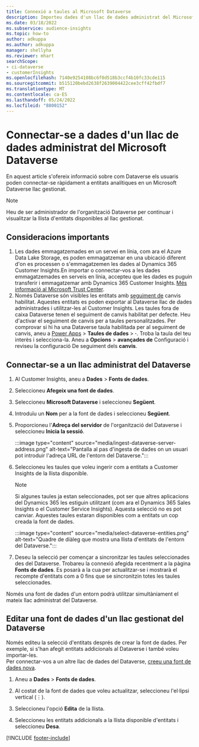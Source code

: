```yaml
---
title: Connexió a taules al Microsoft Dataverse
description: Importeu dades d'un llac de dades administrat del Microsoft Dataverse.
ms.date: 03/18/2022
ms.subservice: audience-insights
ms.topic: how-to
author: adkuppa
ms.author: adkuppa
manager: shellyha
ms.reviewer: mhart
searchScope:
- ci-dataverse
- customerInsights
ms.openlocfilehash: 7140e9254108bc6f0d518b3ccf4b10fc33cde115
ms.sourcegitcommit: b515120bebd2638f2639004422cee3cff42fbdf7
ms.translationtype: MT
ms.contentlocale: ca-ES
ms.lasthandoff: 05/24/2022
ms.locfileid: "8800152"
---
```

# <a name="connect-to-data-in-a-microsoft-dataverse-managed-data-lake"></a>Connectar-se a dades d'un llac de dades administrat del Microsoft Dataverse

En aquest article s'ofereix informació sobre com Dataverse els usuaris poden connectar-se ràpidament a entitats analítiques en un Microsoft Dataverse llac gestionat. 

> [!NOTE]
> Heu de ser administrador de l'organització Dataverse per continuar i visualitzar la llista d'entitats disponibles al llac gestionat.

## <a name="important-considerations"></a>Consideracions importants

1. Les dades emmagatzemades en un servei en línia, com ara el Azure Data Lake Storage, es poden emmagatzemar en una ubicació diferent d'on es processen o s'emmagatzemen les dades al Dynamics 365 Customer Insights.En importar o connectar-vos a les dades emmagatzemades en serveis en línia, accepteu que les dades es puguin transferir i emmagatzemar amb Dynamics 365 Customer Insights. [Més informació al Microsoft Trust Center](https://www.microsoft.com/trust-center).
2. Només Dataverse són visibles les entitats amb [seguiment de](/power-platform/admin/enable-change-tracking-control-data-synchronization) canvis habilitat. Aquestes entitats es poden exportar al Dataverse llac de dades administrades i utilitzar-les al Customer Insights. Les taules fora de caixa Dataverse tenen el seguiment de canvis habilitat per defecte. Heu d'activar el seguiment de canvis per a taules personalitzades. Per comprovar si hi ha una Dataverse taula habilitada per al seguiment de canvis, aneu a [Power Apps](https://make.powerapps.com) > **Taules de dades** > **·**. Troba la taula del teu interès i selecciona-la. Aneu a **Opcions** > **avançades de** Configuració i reviseu la configuració De seguiment dels **canvis**.

## <a name="connect-to-a-dataverse-managed-lake"></a>Connectar-se a un llac administrat del Dataverse

1. Al Customer Insights, aneu a **Dades** > **Fonts de dades**.

2. Seleccioneu **Afegeix una font de dades**.

3. Seleccioneu **Microsoft Dataverse** i seleccioneu **Següent**.

4. Introduïu un **Nom** per a la font de dades i seleccioneu **Següent**. 

5. Proporcioneu l'**Adreça del servidor** de l'organització del Dataverse i seleccioneu **Inicia la sessió**.

   :::image type="content" source="media/ingest-dataverse-server-address.png" alt-text="Pantalla al pas d'ingesta de dades on un usuari pot introduir l'adreça URL de l'entorn del Dataverse.":::

6. Seleccioneu les taules que voleu ingerir com a entitats a Customer Insights de la llista disponible.    

   > [!NOTE]
   > Si algunes taules ja estan seleccionades, pot ser que altres aplicacions del Dynamics 365 les estiguin utilitzant (com ara el Dynamics 365 Sales Insights o el Customer Service Insights). Aquesta selecció no es pot canviar. Aquestes taules estaran disponibles com a entitats un cop creada la font de dades.

   :::image type="content" source="media/select-dataverse-entities.png" alt-text="Quadre de diàleg que mostra una llista d'entitats de l'entorn del Dataverse.":::

7. Deseu la selecció per començar a sincronitzar les taules seleccionades des del Dataverse. Trobareu la connexió afegida recentment a la pàgina **Fonts de dades**. Es posarà a la cua per actualitzar-se i mostrarà el recompte d'entitats com a 0 fins que se sincronitzin totes les taules seleccionades.

Només una font de dades d'un entorn podrà utilitzar simultàniament el mateix llac administrat del Dataverse.

## <a name="edit-a-dataverse-managed-lake-data-source"></a>Editar una font de dades d'un llac gestionat del Dataverse

Només editeu la selecció d'entitats després de crear la font de dades. Per exemple, si s'han afegit entitats addicionals al Dataverse i també voleu importar-les.    
Per connectar-vos a un altre llac de dades del Dataverse, [creeu una font de dades nova](#connect-to-a-dataverse-managed-lake).

1. Aneu a **Dades** > **Fonts de dades**.

2. Al costat de la font de dades que voleu actualitzar, seleccioneu l'el·lipsi vertical (&vellip;).

3. Seleccioneu l'opció **Edita** de la llista.

4. Seleccioneu les entitats addicionals a la llista disponible d'entitats i seleccioneu **Desa**.

[!INCLUDE [footer-include](includes/footer-banner.md)]
